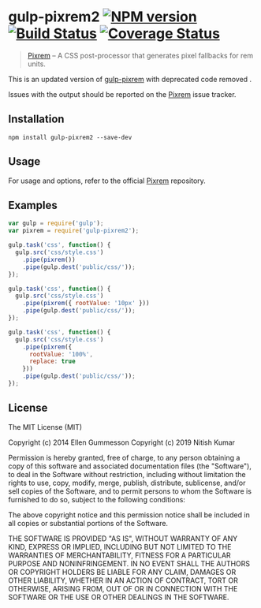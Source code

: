 # gulp-pixrem2 [![NPM version](https://badge.fury.io/js/gulp-pixrem2.png)](http://badge.fury.io/js/gulp-pixrem2) [![Build Status](https://travis-ci.org/nitishd/gulp-pixrem2.png?branch=master)](https://travis-ci.org/nitishd/gulp-pixrem2) [![Coverage Status](https://coveralls.io/repos/github/nitishd/gulp-pixrem2/badge.svg)](https://coveralls.io/github/nitishd/gulp-pixrem2)

> [Pixrem](https://github.com/robwierzbowski/node-pixrem) – A CSS post-processor that generates pixel fallbacks for rem units.

This is an updated version of [gulp-pixrem](https://www.npmjs.com/package/gulp-pixrem) with deprecated code removed .

Issues with the output should be reported on the [Pixrem](https://github.com/robwierzbowski/node-pixrem) issue tracker.

## Installation

~~~ shell
npm install gulp-pixrem2 --save-dev
~~~

## Usage

For usage and options, refer to the official [Pixrem](https://github.com/robwierzbowski/node-pixrem#usage) repository.

## Examples

~~~ javascript
var gulp = require('gulp');
var pixrem = require('gulp-pixrem2');

gulp.task('css', function() {
  gulp.src('css/style.css')
    .pipe(pixrem())
    .pipe(gulp.dest('public/css/'));
});

gulp.task('css', function() {
  gulp.src('css/style.css')
    .pipe(pixrem({ rootValue: '10px' }))
    .pipe(gulp.dest('public/css/'));
});

gulp.task('css', function() {
  gulp.src('css/style.css')
    .pipe(pixrem({
      rootValue: '100%',
      replace: true
    }))
    .pipe(gulp.dest('public/css/'));
});
~~~

## License

The MIT License (MIT)

Copyright (c) 2014 Ellen Gummesson
Copyright (c) 2019 Nitish Kumar

Permission is hereby granted, free of charge, to any person obtaining a copy
of this software and associated documentation files (the "Software"), to deal
in the Software without restriction, including without limitation the rights
to use, copy, modify, merge, publish, distribute, sublicense, and/or sell
copies of the Software, and to permit persons to whom the Software is
furnished to do so, subject to the following conditions:

The above copyright notice and this permission notice shall be included in
all copies or substantial portions of the Software.

THE SOFTWARE IS PROVIDED "AS IS", WITHOUT WARRANTY OF ANY KIND, EXPRESS OR
IMPLIED, INCLUDING BUT NOT LIMITED TO THE WARRANTIES OF MERCHANTABILITY,
FITNESS FOR A PARTICULAR PURPOSE AND NONINFRINGEMENT. IN NO EVENT SHALL THE
AUTHORS OR COPYRIGHT HOLDERS BE LIABLE FOR ANY CLAIM, DAMAGES OR OTHER
LIABILITY, WHETHER IN AN ACTION OF CONTRACT, TORT OR OTHERWISE, ARISING FROM,
OUT OF OR IN CONNECTION WITH THE SOFTWARE OR THE USE OR OTHER DEALINGS IN
THE SOFTWARE.
